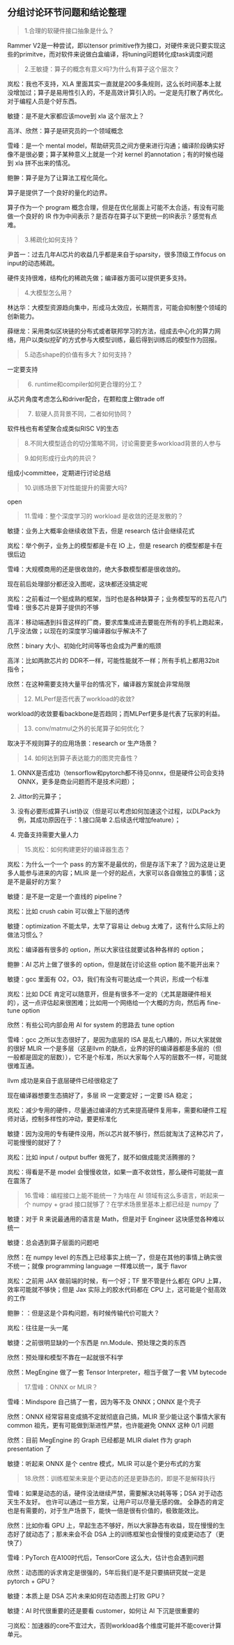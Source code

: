 ## 分组讨论环节问题和结论整理

> 1.合理的软硬件接口抽象是什么？

Rammer V2是一种尝试，即以tensor primitive作为接口，对硬件来说只要实现这些的primitve，而对软件来说做白盒编译，将tuning问题转化成task调度问题



> 2.王敏捷：算子的概念有意义吗?为什么有算子这个层次？

岚松：我也不支持，XLA 里面其实一直就是200多条规则，这么长时间基本上就没增加过；算子是易用性引入的，不是高效计算引入的。一定是先打散了再优化。对于编程人员是个好东西。

敏捷：是不是大家都应该move到 xla 这个层次上？

高洋、欣然：算子是研究员的一个领域概念

雪峰：是一个 mental model，帮助研究员之间方便来进行沟通；编译阶段确实好像不是很必要；算子某种意义上就是一个对 kernel 的annotation；有的时候也碰到 xla 拼不出来的情况。

鲍翀：算子是为了让算法工程化简化。

算子是提供了一个良好的量化的边界。

算子作为一个 program 概念合理，但是在优化层面上可能不太合适，有没有可能做一个良好的 IR 作为中间表示？是否存在算子以下更统一的IR表示？感觉有点难。



> 3.稀疏化如何支持？

尹首一：过去几年AI芯片的收益几乎都是来自于sparsity，很多顶级工作focus on input的动态稀疏。

硬件支持很难，结构化的稀疏先做；编译器方面可以提供更多支持。



> 4.大模型怎么用？

林达华：大模型资源趋向集中，形成马太效应，长期而言，可能会抑制整个领域的创新能力。

薛继龙：采用类似区块链的分布式或者联邦学习的方法，组成去中心化的算力网络，用户以类似挖矿的方式参与大模型训练，最后得到训练后的模型作为回报。



> 5.动态shape的价值有多大？如何支持？

一定要支持



> 6. runtime和compiler如何更合理的分工？

从芯片角度考虑怎么和driver配合，在颗粒度上做trade off



> 7. 软硬人员背景不同，二者如何协同？

软件栈也有希望聚合成类似RISC V的生态



> 8.不同大模型适合的切分策略不同，讨论需要更多workload背景的人参与 



> 9.如何形成行业内的共识？

组成小committee，定期进行讨论总结



> 10.训练场景下对性能提升的需要大吗?

open



> 11.雪峰：整个深度学习的 workload 是收敛的还是发散的？

敏捷：业务上大概率会继续收敛下去，但是 research 估计会继续花式

岚松：举个例子，业务上的模型都是卡在 IO 上，但是 research 的模型都是卡在很后边

雪峰：大规模商用的还是很收敛的，绝大多数模型都是很收敛的。

现在前后处理部分都还没入图呢，这块都还没搞定呢

岚松：之前看过一个挺成熟的框架，当时也是各种缺算子；业务模型写的五花八门
雪峰：很多芯片是算子提供的不够

高洋：移动端遇到抖音这样的厂商，要求库集成进去要能在所有的手机上跑起来，几乎没法做；以现在的深度学习编译器似乎解决不了

欣然：binary 大小、初始化时间等等也会成为严重的瓶颈

高洋：比如两款芯片的 DDR不一样，可能性能就不一样；所有手机上都用32bit 指令；

欣然：在这种需要支持大量平台的情况下，编译器方案就会非常局限



> 12. MLPerf是否代表了workload的收敛?

workload的收敛要看backbone是否趋同；而MLPerf更多是代表了玩家的利益。



> 13. conv/matmul之外的长尾算子如何优化？

取决于不规则算子的应用场景：research or 生产场景？



> 14. 如何达到算子表达能力的图灵完备性？

1. ONNX是否成功（tensorflow和pytorch都不待见onnx，但是硬件公司会支持ONNX，更多是商业问题而不是技术问题）；

2. Jittor的元算子；
3. 没有必要形成算子List协议（但是可以考虑如何加速这个过程，以DLPack为例，其成功原因在于：1.接口简单 2.后续迭代增加feature）；
4. 完备支持需要大量人力



> 15.岚松：如何构建更好的编译器生态？

岚松：为什么一个一个 pass 的方案不是最优的，但是存活下来了？因为这是让更多人能参与进来的内容；MLIR 是一个好的起点，大家可以各自做独立的事情；这是不是最好的方案？

敏捷：是不是一定是一个直线的 pipeline？

岚松：比如 crush cabin 可以做上下层的透传

敏捷：optimization 不能太早，太早了容易让 debug 太难了，这有什么实际上的做法习惯么？

岚松：编译器有很多的 option，所以大家往往就要试各种各样的 option；

鲍翀：AI 芯片上做了很多的 option，但是就在讨论这些 option 能不能开出来？

敏捷：gcc 里面有 O2，O3，我们有没有可能达成一个共识，形成一个标准

岚松：比如 DCE 肯定可以随意开，但是有很多不一定的（尤其是跟硬件相关的），这一点评估起来很困难；比如用一个网络给一个大概的方向，然后再 fine-tune option

欣然：有些公司内部会用 AI for system 的思路去 tune option

雪峰：gcc 之所以生态很好了，是因为底层的 ISA 是乱七八糟的，所以大家就做的很好
MLIR 一个是多层（这是llvm 的缺点，业界的好的编译器都是多层的（但一般都是固定的层数）），它不是个标准，所以大家每个人写的层数不一样，可能就很难互通。

llvm 成功是来自于底层硬件已经很稳定了

现在编译器想要生态搞好了，多层 IR 一定要定好；一定要 ISA 稳定；

岚松：减少专用的硬件，尽量通过编译的方式来提高硬件复用率，需要和硬件工程师对话，控制多样性的冲动，要更标准化

敏捷：因为没用的专有硬件没用，所以芯片就不够行，然后就淘汰了这种芯片了，可能慢慢的就好了？

岚松：比如 input / output buffer 做死了，就不如做成能灵活腾挪的？

岚松：得看是不是 model 会慢慢收敛，如果一直不收敛性，那么硬件可能就一直在震荡了



> 16.雪峰：编程接口上能不能统一？为啥在 AI 领域有这么多语言，听起来一个 numpy + grad 接口就够了？在学术场景里基本上都已经是 numpy 了

敏捷：对于 R 来说最通用的语言是 Math，但是对于 Engineer 这块感觉各种难以统一

敏捷：总会遇到算子层面的问题吧

欣然：在 numpy level 的东西上已经事实上统一了，但是在其他的事情上确实很不统一；就像 programming language 一样难以统一，属于 flavor

岚松：之前用 JAX 做前端的时候，有一个好；TF 里不管是什么都在 GPU 上算，效率可能就不够快；但是 Jax 实际上的胶水代码都在 CPU 上，这可能是个挺高效的工作

鲍翀：：但是这是个异构问题，有时候传输代价可能大？

岚松：往往是一头一尾

敏捷：之前很明显缺的一个东西是 nn.Module、预处理之类的东西

欣然：预处理和模型不靠在一起就很不科学

欣然：MegEngine 做了一套 Tensor Interpreter，相当于做了一套 VM bytecode



> 17.雪峰：ONNX or MLIR？

雪峰：Mindspore 自己搞了一套，因为等不及 ONNX；ONNX 是个壳子

欣然：ONNX 经常容易变成搞不定就彻底自己搞，MLIR 至少能让这个事情大家有 common 祖先，更有可能做到渐进性严禁，也许能避免 ONNX 这种 0/1 问题

欣然：目前 MegEngine 的 Graph 已经都是 MLIR dialet 作为 graph presentation 了

敏捷：听起来 ONNX 是个 centre 模式，MLIR 可以是个更分布式的方案



> 18.欣然：训练框架未来是个更动态的还是更静态的，即是不是解释执行

雪峰：如果是动态的话，硬件没法继续严禁，需要解决功耗等等；DSA 对于动态天生不友好。
也许可以通过一些方案，让用户可以尽量无感的做。
全静态的肯定也是有需要的，对于生产场景下，能快一倍是很有价值的，极致能效比。

欣然：比如你看 GPU 上，早起生态不够好，所以大家静态有收益，现在慢慢的生态好了就动态了；那未来会不会 DSA 上的训练框架也会慢慢的变成更动态了（更快了）

雪峰：PyTorch 在A100时代后，TensorCore 这么大，估计也会遇到问题

欣然：动态图的诉求肯定是很强的，5年后我们是不是只要搞研究就一定是 pytorch + GPU？

敏捷：本质上是 DSA 芯片未来如何在动态图上打败 GPU？

敏捷：AI 时代很重要的还是要看 customer，如何让 AI 下沉是很重要的

刁岚松：加速器的core不宜过大，否则workload各个维度可能并不能cover计算单元。

